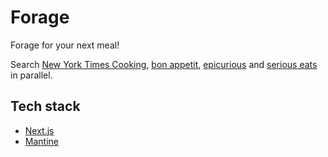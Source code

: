 # Forage

Forage for your next meal!

Search [New York Times Cooking](https://cooking.nytimes.com/), [bon appetit](https://www.bonappetit.com/), [epicurious](https://www.epicurious.com/) and [serious eats](https://www.seriouseats.com/) in parallel.

## Tech stack

- [Next.js](https://nextjs.org/)
- [Mantine](https://mantine.dev/)
